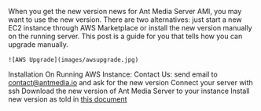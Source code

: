 When you get the new version news for Ant Media Server AMI, you may want to use the new version. There are two alternatives: just start a new EC2 instance through AWS Marketplace or install the new version manually on the running server. This post is a guide for you that tells how you can upgrade manually. 

    ![AWS Upgrade](images/awsupgrade.jpg)

Installation On Running AWS Instance:
Contact Us: send email to contact@antmedia.io and ask for the new version
Connect your server with ssh
Download the new version of Ant Media Server to your instance
Install new version as told in [this document](https://github.com/ant-media/Ant-Media-Server/wiki/Installation)